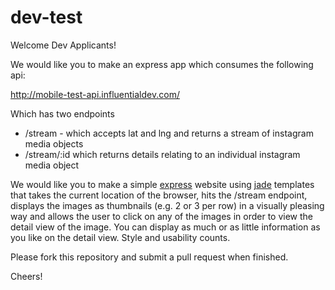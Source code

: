 # dev-test
Welcome Dev Applicants!

We would like you to make an express app which consumes the following api:

http://mobile-test-api.influentialdev.com/

Which has two endpoints

- /stream - which accepts lat and lng and returns a stream of instagram media objects
- /stream/:id which returns details relating to an individual instagram media object


We would like you to make a simple [express](http://expressjs.com/) website using [jade](http://jade-lang.com/) templates that takes the current location of the browser, hits the /stream endpoint, displays the images as thumbnails (e.g. 2 or 3 per row) in a visually pleasing way and allows the user to click on any of the images in order to view the detail view of the image.  You can display as much or as little information as you like on the detail view. Style and usability counts.

Please fork this repository and submit a pull request when finished.

Cheers!
